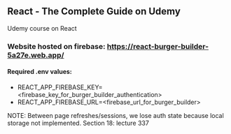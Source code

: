## React - The Complete Guide on Udemy
Udemy course on React

### Website hosted on firebase: https://react-burger-builder-5a27e.web.app/

#### Required .env values:
 - REACT_APP_FIREBASE_KEY=<firebase_key_for_burger_builder_authentication>
 - REACT_APP_FIREBASE_URL=<firebase_url_for_burger_builder>


NOTE: Between page refreshes/sessions, we lose auth state because local storage not implemented. Section 18: lecture 337
